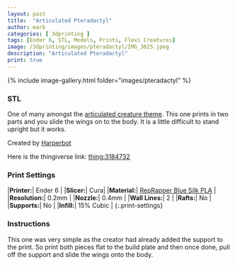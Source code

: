 ```yaml
---
layout: post
title:  "Articulated Pteradactyl"
author: mark
categories: [ 3dprinting ]
tags: [Ender 6, STL, Models, Prints, Flexi Creatures]
image: /3dprinting/images/pteradactyl/IMG_3025.jpeg
description: "Articulated Pteradactyl"
print: true
---
```


{% include image-gallery.html folder="images/pteradactyl" %}

### STL

One of many amongst the [articulated creature theme](/tags#Flexi-Creatures). This one prints in two parts and you slide the wings on to the body.  It is a little difficult to stand upright but it works.

Created by [Harperbot](https://www.thingiverse.com/Harperbot)

Here is the thingiverse link: [thing:3184732](http://www.thingiverse.com/thing:3184732)

### Print Settings

|**Printer:**| Ender 6 |
|**Slicer:**| Cura|
|**Material:**| [RepRapper Blue Silk PLA](https://amzn.to/3aS4IdY) |
|**Resolution:**| 0.2mm |
|**Nozzle:**| 0.4mm |
|**Wall Lines:**| 2 |
|**Rafts:**| No |
|**Supports:**| No |
|**Infill:**| 15% Cubic |
{:.print-settings}

### Instructions

This one was very simple as the creator had already added the support to the print. So print both pieces flat to the build plate and then once done, pull off the support and slide the wings onto the body.

